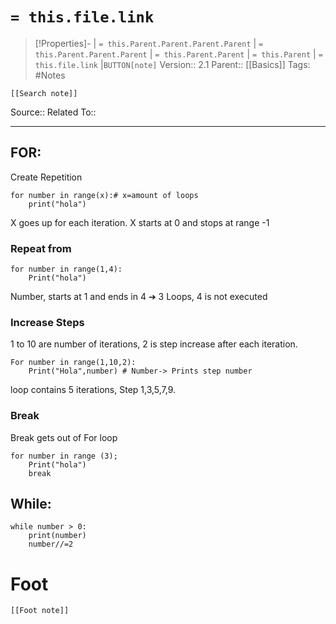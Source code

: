# `= this.file.link`
>[!Properties]- | `= this.Parent.Parent.Parent.Parent` |  `= this.Parent.Parent.Parent` | `= this.Parent.Parent` | `= this.Parent` | `= this.file.link` |`BUTTON[note]` 
>Version:: 2.1
>Parent:: [[Basics]]
>Tags: #Notes
```meta-bind-embed
[[Search note]]
```
Source::
Related To::
***
## FOR:
Create Repetition 

```
for number in range(x):# x=amount of loops
    print("hola")
```

X goes up for each iteration.
X starts at 0 and stops at range -1

### Repeat from
```
for number in range(1,4):
    Print("hola")
```

Number, starts at 1 and ends in 4 ➔ 3 Loops, 4 is not executed
### Increase Steps 
1 to 10 are number of iterations, 2 is step increase after each iteration.
```
For number in range(1,10,2):
    Print("Hola",number) # Number-> Prints step number
```

loop contains 5 iterations, Step 1,3,5,7,9.

### Break
Break gets out of For loop
```
for number in range (3);
    Print("hola")
    break
```

## While:
```
while number > 0:
    print(number)
    number//=2
```

# Foot
```meta-bind-embed
[[Foot note]]
``` 